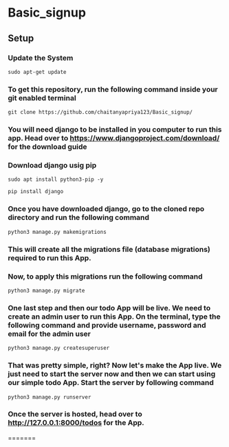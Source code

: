 # Basic_signup


## Setup

### Update the System

```sudo apt-get update```

### To get this repository, run the following command inside your git enabled terminal

```git clone https://github.com/chaitanyapriya123/Basic_signup/ ```

### You will need django to be installed in you computer to run this app. Head over to https://www.djangoproject.com/download/ for the download guide

### Download django usig pip

```sudo apt install python3-pip -y```

```pip install django```

### Once you have downloaded django, go to the cloned repo directory and run the following command

```python3 manage.py makemigrations```

### This will create all the migrations file (database migrations) required to run this App.

### Now, to apply this migrations run the following command

```python3 manage.py migrate```

### One last step and then our todo App will be live. We need to create an admin user to run this App. On the terminal, type the following command and provide username, password and email for the admin user

```python3 manage.py createsuperuser```

### That was pretty simple, right? Now let's make the App live. We just need to start the server now and then we can start using our simple todo App. Start the server by following command

```python3 manage.py runserver```

### Once the server is hosted, head over to http://127.0.0.1:8000/todos for the App.
=======

